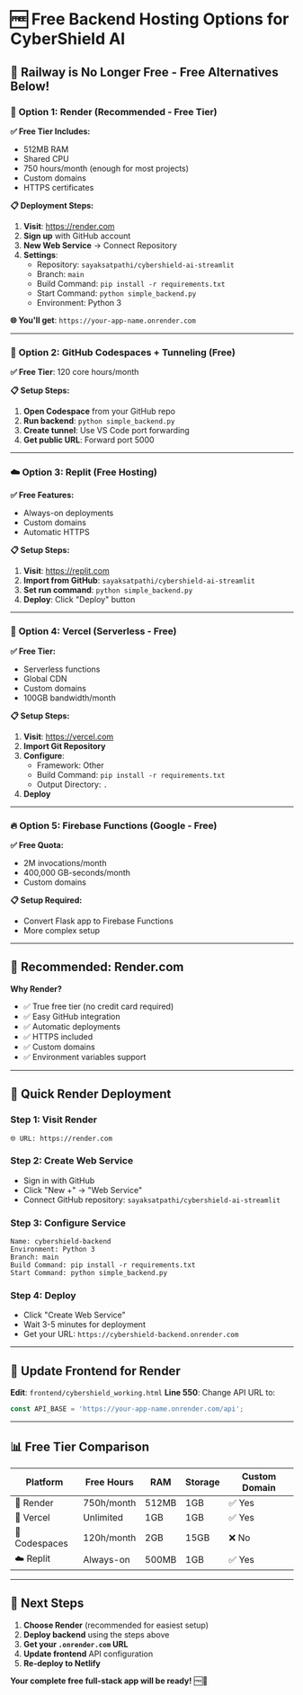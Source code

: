 # 🆓 Free Backend Hosting Options for CyberShield AI

## 🚨 **Railway is No Longer Free - Free Alternatives Below!**

### 🎨 **Option 1: Render (Recommended - Free Tier)**

**✅ Free Tier Includes:**
- 512MB RAM
- Shared CPU
- 750 hours/month (enough for most projects)
- Custom domains
- HTTPS certificates

**📋 Deployment Steps:**
1. **Visit**: https://render.com
2. **Sign up** with GitHub account
3. **New Web Service** → Connect Repository
4. **Settings**:
   - Repository: `sayaksatpathi/cybershield-ai-streamlit`
   - Branch: `main`
   - Build Command: `pip install -r requirements.txt`
   - Start Command: `python simple_backend.py`
   - Environment: Python 3

**🌐 You'll get**: `https://your-app-name.onrender.com`

---

### 🐙 **Option 2: GitHub Codespaces + Tunneling (Free)**

**✅ Free Tier**: 120 core hours/month

**📋 Setup Steps:**
1. **Open Codespace** from your GitHub repo
2. **Run backend**: `python simple_backend.py`
3. **Create tunnel**: Use VS Code port forwarding
4. **Get public URL**: Forward port 5000

---

### ☁️ **Option 3: Replit (Free Hosting)**

**✅ Free Features:**
- Always-on deployments
- Custom domains
- Automatic HTTPS

**📋 Setup Steps:**
1. **Visit**: https://replit.com
2. **Import from GitHub**: `sayaksatpathi/cybershield-ai-streamlit`
3. **Set run command**: `python simple_backend.py`
4. **Deploy**: Click "Deploy" button

---

### 🚀 **Option 4: Vercel (Serverless - Free)**

**✅ Free Tier:**
- Serverless functions
- Global CDN
- Custom domains
- 100GB bandwidth/month

**📋 Setup Steps:**
1. **Visit**: https://vercel.com
2. **Import Git Repository**
3. **Configure**:
   - Framework: Other
   - Build Command: `pip install -r requirements.txt`
   - Output Directory: `.`
4. **Deploy**

---

### 🔥 **Option 5: Firebase Functions (Google - Free)**

**✅ Free Quota:**
- 2M invocations/month
- 400,000 GB-seconds/month
- Custom domains

**📋 Setup Required:**
- Convert Flask app to Firebase Functions
- More complex setup

---

## 🎯 **Recommended: Render.com**

**Why Render?**
- ✅ True free tier (no credit card required)
- ✅ Easy GitHub integration
- ✅ Automatic deployments
- ✅ HTTPS included
- ✅ Custom domains
- ✅ Environment variables support

---

## 🚀 **Quick Render Deployment**

### **Step 1: Visit Render**
```
🌐 URL: https://render.com
```

### **Step 2: Create Web Service**
- Sign in with GitHub
- Click "New +" → "Web Service"
- Connect GitHub repository: `sayaksatpathi/cybershield-ai-streamlit`

### **Step 3: Configure Service**
```
Name: cybershield-backend
Environment: Python 3
Branch: main
Build Command: pip install -r requirements.txt
Start Command: python simple_backend.py
```

### **Step 4: Deploy**
- Click "Create Web Service"
- Wait 3-5 minutes for deployment
- Get your URL: `https://cybershield-backend.onrender.com`

---

## 🔧 **Update Frontend for Render**

**Edit**: `frontend/cybershield_working.html`
**Line 550**: Change API URL to:

```javascript
const API_BASE = 'https://your-app-name.onrender.com/api';
```

---

## 📊 **Free Tier Comparison**

| Platform | Free Hours | RAM | Storage | Custom Domain |
|----------|------------|-----|---------|---------------|
| 🎨 Render | 750h/month | 512MB | 1GB | ✅ Yes |
| 🚀 Vercel | Unlimited | 1GB | 1GB | ✅ Yes |
| 🐙 Codespaces | 120h/month | 2GB | 15GB | ❌ No |
| ☁️ Replit | Always-on | 500MB | 1GB | ✅ Yes |

---

## 🎉 **Next Steps**

1. **Choose Render** (recommended for easiest setup)
2. **Deploy backend** using the steps above
3. **Get your `.onrender.com` URL**
4. **Update frontend** API configuration
5. **Re-deploy to Netlify**

**Your complete free full-stack app will be ready!** 🆓🚀
